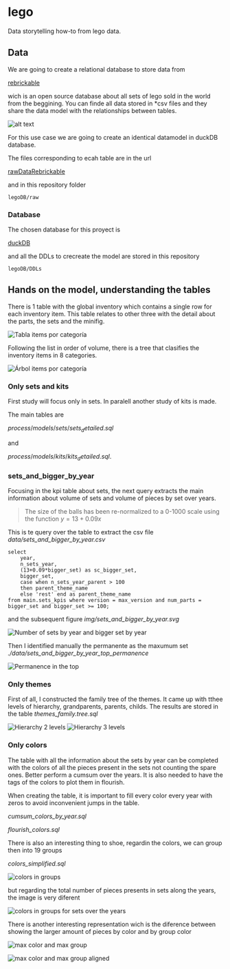 # lego
Data storytelling how-to from lego data.

## Data
We are going to create a relational database to store data from

[rebrickable](https://rebrickable.com/)

wich is an open source database about all sets of lego sold in the world from the beggining. You can finde all data stored in *csv files and they share the data model with the relationships between tables.

![alt text](img/lego.webp)

For this use case we are going to create an identical datamodel in duckDB database.

The files corresponding to ecah table are in the url

[rawDataRebrickable](https://rebrickable.com/downloads/)

and in this repository folder

```
legoDB/raw
```
### Database

The chosen database for this proyect is 

[duckDB](https://duckdb.org/)

and all the DDLs to crecreate the model are stored in this repository

```
legoDB/DDLs
```

## Hands on the model, understanding the tables

There is 1 table with the global inventory which contains a single row for each inventory item. This table relates to other three with the detail about the parts, the sets and the minifig.

![Tabla items por categoría](./img/tabla_inventory_categories.png)

Following the list in order of volume, there is a tree that clasifies the inventory items in 8 categories.

![Árbol items por categoría](./img/inventory_categories.svg)

### Only sets and kits

First study will focus only in sets. In paralell another study of kits is made.

The main tables are 

$process/models/sets/sets_detailed.sql$

and

$process/models/kits/kits_detailed.sql$.

### sets_and_bigger_by_year

Focusing in the kpi table about sets, the next query extracts the main information about volume of sets and volume of pieces by set over years.

>The size of the balls has been re-normalized to a 0-1000 scale using the function $y = 13 + 0.09x$

This is te query over the table to extract the csv file *data/sets_and_bigger_by_year.csv* 

```
select 
	year,
	n_sets_year,
	(13+0.09*bigger_set) as sc_bigger_set,
	bigger_set,
	case when n_sets_year_parent > 100
	then parent_theme_name 
	else 'rest' end as parent_theme_name 
from main.sets_kpis where version = max_version and num_parts = bigger_set and bigger_set >= 100;
```
and the subsequent figure *img/sets_and_bigger_by_year.svg*

![Number of sets by year and bigger set by year](./img/sets_and_bigger_by_year.svg)

Then I identified manually the permanente as the maxumum set *./data/sets_and_bigger_by_year_top_permanence*

![Permanence in the top](./img/sets_and_bigger_by_year_top_permanence.svg)

### Only themes

First of all, I constructed the family tree of the themes. It came up with tthee levels of hierarchy, grandparents, parents, childs. The results are stored in the table *themes_family.tree.sql*

![Hierarchy 2 levels](./img/two_levels.svg)
![Hierarchy 3 levels](./img/three_levels.svg)




### Only colors

The table with all the information about the sets by year can be completed with the colors of all the pieces present in the sets not counting the spare ones. Better perform a cumsum over the years.
It is also needed to have the tags of the colors to plot them in flourish.

When creating the table, it is important to fill every color every year with zeros to avoid inconvenient jumps in the table.

*cumsum_colors_by_year.sql*

*flourish_colors.sql*

<div class="flourish-embed flourish-scatter" data-src="visualisation/17788055"><script src="https://public.flourish.studio/resources/embed.js"></script></div>

There is also an interesting thing to shoe, regardin the colors, we can group then into 19 groups

*colors_simplified.sql*

![colors in groups](./img/color_treemap_simplified.svg)

but regarding the total number of pieces presents in sets along the years, the image is very diferent

![colors in groups for sets over the years](./img/cumsum_color_simplified_by_year.svg)

There is another interesting representation wich is the diference between showing the larger amount of pieces by color and by group color

![max color and max group](./img/sets_with_max_color_and_group_color.svg)

![max color and max group aligned](./img/sets_with_max_color_and_color_group_aligned.svg)











